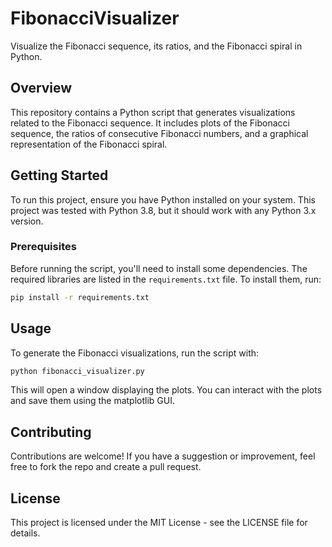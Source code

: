 # FibonacciVisualizer

Visualize the Fibonacci sequence, its ratios, and the Fibonacci spiral in Python.

## Overview

This repository contains a Python script that generates visualizations related to the Fibonacci sequence. It includes plots of the Fibonacci sequence, the ratios of consecutive Fibonacci numbers, and a graphical representation of the Fibonacci spiral.

## Getting Started

To run this project, ensure you have Python installed on your system. This project was tested with Python 3.8, but it should work with any Python 3.x version.

### Prerequisites

Before running the script, you'll need to install some dependencies. The required libraries are listed in the `requirements.txt` file. To install them, run:

```bash
pip install -r requirements.txt
```

## Usage
To generate the Fibonacci visualizations, run the script with:

```bash
python fibonacci_visualizer.py
```

This will open a window displaying the plots. You can interact with the plots and save them using the matplotlib GUI.

## Contributing
Contributions are welcome! If you have a suggestion or improvement, feel free to fork the repo and create a pull request.

## License
This project is licensed under the MIT License - see the LICENSE file for details.
